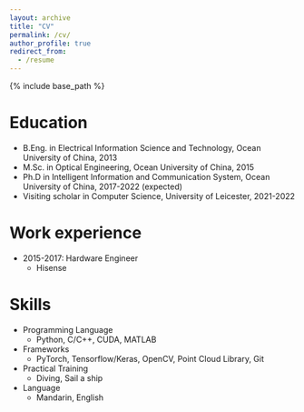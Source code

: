 ```yaml
---
layout: archive
title: "CV"
permalink: /cv/
author_profile: true
redirect_from:
  - /resume
---
```


{% include base_path %}

Education
======
* B.Eng. in Electrical Information Science and Technology, Ocean University of China, 2013
* M.Sc. in Optical Engineering, Ocean University of China, 2015
* Ph.D in Intelligent Information and Communication System, Ocean University of China, 2017-2022 (expected)
* Visiting scholar in Computer Science, University of Leicester, 2021-2022

Work experience
======
* 2015-2017: Hardware Engineer
  * Hisense


  
Skills
======
* Programming Language
  * Python, C/C++, CUDA, MATLAB
* Frameworks
  * PyTorch, Tensorflow/Keras, OpenCV, Point Cloud Library, Git
* Practical Training
  * Diving, Sail a ship
* Language
  * Mandarin, English
  
<!---  
Professional Service
======
* Reviewer of:
  * Conference: ICRA2019, ICRA2020, BMVC2019, BMVC2020, CVPR2020, CVPR2021, ACCV2020, WACV2021
  * Journals: IEEE Access, IEEE Transaction on Human-Machine System, EURASIP Journal on Advances in Signal Processing, Signal Processing: Image Communication, Computers in Biology and Medicine, BioMed Research International.
* Workshop Organizer:
  * 1st Workshop for Sino-UK to Promote the Development and Application of Artificial Intelligence (Leicester, 12th Jun 2019,)
  * Winter Seminar on Data Science (Leicester, 11th Dec 2019)
-->
